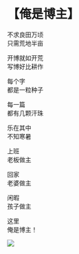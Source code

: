 # 【俺是博主】

不求良田万顷  
只需荒地半亩

开博就如开荒  
写博好比耕作

每个字  
都是一粒种子

每一篇  
都有几颗汗珠

乐在其中  
不知寒暑

上班  
老板做主

回家  
老婆做主

闲暇  
孩子做主

这里  
俺是博主！

![](10.jpg)
